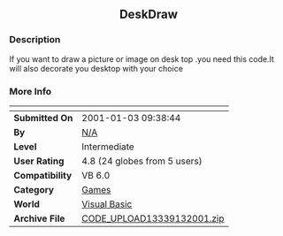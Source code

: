﻿<div align="center">

## DeskDraw


</div>

### Description

If you want to draw a picture or image on desk top .you need this code.It will also decorate you desktop with your choice
 
### More Info
 


<span>             |<span>
---                |---
**Submitted On**   |2001-01-03 09:38:44
**By**             |[N/A](https://github.com/Planet-Source-Code/PSCIndex/blob/master/ByAuthor/empty.md)
**Level**          |Intermediate
**User Rating**    |4.8 (24 globes from 5 users)
**Compatibility**  |VB 6\.0
**Category**       |[Games](https://github.com/Planet-Source-Code/PSCIndex/blob/master/ByCategory/games__1-38.md)
**World**          |[Visual Basic](https://github.com/Planet-Source-Code/PSCIndex/blob/master/ByWorld/visual-basic.md)
**Archive File**   |[CODE\_UPLOAD13339132001\.zip](https://github.com/Planet-Source-Code/deskdraw__1-14095/archive/master.zip)








